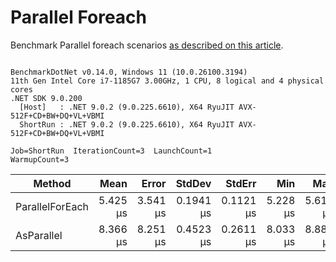 ﻿# Parallel Foreach

Benchmark Parallel foreach scenarios [as described on this article](https://aaronbos.dev/posts/parallel-foreach-csharp).

```

BenchmarkDotNet v0.14.0, Windows 11 (10.0.26100.3194)
11th Gen Intel Core i7-1185G7 3.00GHz, 1 CPU, 8 logical and 4 physical cores
.NET SDK 9.0.200
  [Host]   : .NET 9.0.2 (9.0.225.6610), X64 RyuJIT AVX-512F+CD+BW+DQ+VL+VBMI
  ShortRun : .NET 9.0.2 (9.0.225.6610), X64 RyuJIT AVX-512F+CD+BW+DQ+VL+VBMI

Job=ShortRun  IterationCount=3  LaunchCount=1  
WarmupCount=3  

```
| Method          | Mean     | Error    | StdDev    | StdErr    | Min      | Max      | Op/s      | Gen0   | Gen1   | Allocated |
|---------------- |---------:|---------:|----------:|----------:|---------:|---------:|----------:|-------:|-------:|----------:|
| ParallelForEach | 5.425 μs | 3.541 μs | 0.1941 μs | 0.1121 μs | 5.228 μs | 5.616 μs | 184,336.8 | 1.7853 | 0.0381 |  10.36 KB |
| AsParallel      | 8.366 μs | 8.251 μs | 0.4523 μs | 0.2611 μs | 8.033 μs | 8.881 μs | 119,525.4 | 1.4954 | 0.0305 |   9.13 KB |
